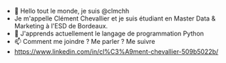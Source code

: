 - 👋 Hello tout le monde, je suis @clmchh
-  Je m'appelle Clément Chevallier et je suis étudiant en Master Data & Marketing à l'ESD de Bordeaux.
- 🌱 J'apprends actuellement le langage de programmation Python
- 📫 Comment me joindre ? Me parler ? Me suivre
- https://www.linkedin.com/in/cl%C3%A9ment-chevallier-509b5022b/
